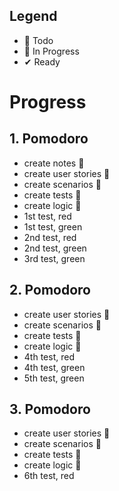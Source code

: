 ## Legend

- 📃 Todo
- 🚧 In Progress
- ✔ Ready

# Progress

## 1. Pomodoro
- create notes 🚧
- create user stories 🚧
- create scenarios 🚧
- create tests 🚧
- create logic 🚧
- 1st test, red
- 1st test, green
- 2nd test, red
- 2nd test, green
- 3rd test, green

## 2. Pomodoro
- create user stories 🚧
- create scenarios 🚧
- create tests 🚧
- create logic 🚧
- 4th test, red
- 4th test, green
- 5th test, green

## 3. Pomodoro
- create user stories 🚧
- create scenarios 🚧
- create tests 🚧
- create logic 🚧
- 6th test, red
